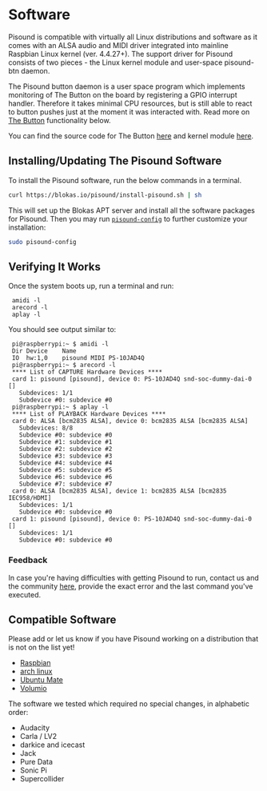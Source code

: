 # Software

Pisound is compatible with virtually all Linux distributions and software as it comes with an ALSA audio and MIDI driver integrated into mainline Raspbian Linux kernel (ver. 4.4.27+). The support driver for Pisound consists of two pieces - the Linux kernel module and user-space pisound-btn daemon.

The Pisound button daemon is a user space program which implements monitoring of The Button on the board by registering a GPIO interrupt handler. Therefore it takes minimal CPU resources, but is still able to react to button pushes just at the moment it was interacted with. Read more on [The Button](the-button) functionality below.

You can find the source code for The Button [here](https://github.com/BlokasLabs/pisound/tree/master/pisound-btn) and kernel module [here](https://github.com/raspberrypi/linux/blob/rpi-4.9.y/sound/soc/bcm/pisound.c).

## Installing/Updating The Pisound Software

To install the Pisound software, run the below commands in a terminal.

```bash
curl https://blokas.io/pisound/install-pisound.sh | sh
```

This will set up the Blokas APT server and install all the software packages for Pisound. Then you may run [`pisound-config`](pisound-config) to further customize your installation:

```bash
sudo pisound-config
```

## Verifying It Works

Once the system boots up, run a terminal and run:
```
 amidi -l
 arecord -l
 aplay -l
```
You should see output similar to:
```
 pi@raspberrypi:~ $ amidi -l
 Dir Device    Name
 IO  hw:1,0    pisound MIDI PS-10JAD4Q
 pi@raspberrypi:~ $ arecord -l
 **** List of CAPTURE Hardware Devices ****
 card 1: pisound [pisound], device 0: PS-10JAD4Q snd-soc-dummy-dai-0 []
   Subdevices: 1/1
   Subdevice #0: subdevice #0
 pi@raspberrypi:~ $ aplay -l
 **** List of PLAYBACK Hardware Devices ****
 card 0: ALSA [bcm2835 ALSA], device 0: bcm2835 ALSA [bcm2835 ALSA]
   Subdevices: 8/8
   Subdevice #0: subdevice #0
   Subdevice #1: subdevice #1
   Subdevice #2: subdevice #2
   Subdevice #3: subdevice #3
   Subdevice #4: subdevice #4
   Subdevice #5: subdevice #5
   Subdevice #6: subdevice #6
   Subdevice #7: subdevice #7
 card 0: ALSA [bcm2835 ALSA], device 1: bcm2835 ALSA [bcm2835 IEC958/HDMI]
   Subdevices: 1/1
   Subdevice #0: subdevice #0
 card 1: pisound [pisound], device 0: PS-10JAD4Q snd-soc-dummy-dai-0 []
   Subdevices: 1/1
   Subdevice #0: subdevice #0
```

### Feedback
In case you're having difficulties with getting Pisound to run, contact us and the community [here](https://community.blokas.io/), provide the exact error and the last command you've executed.

## Compatible Software

Please add or let us know if you have Pisound working on a distribution that is not on the list yet!

* [Raspbian](https://www.raspbian.org/)
* [arch linux](https://www.archlinux.org/)
* [Ubuntu Mate](https://ubuntu-mate.org/raspberry-pi/)
* [Volumio](https://volumio.org/)

The software we tested which required no special changes, in alphabetic order:

* Audacity
* Carla / LV2
* darkice and icecast
* Jack
* Pure Data
* Sonic Pi
* Supercollider
